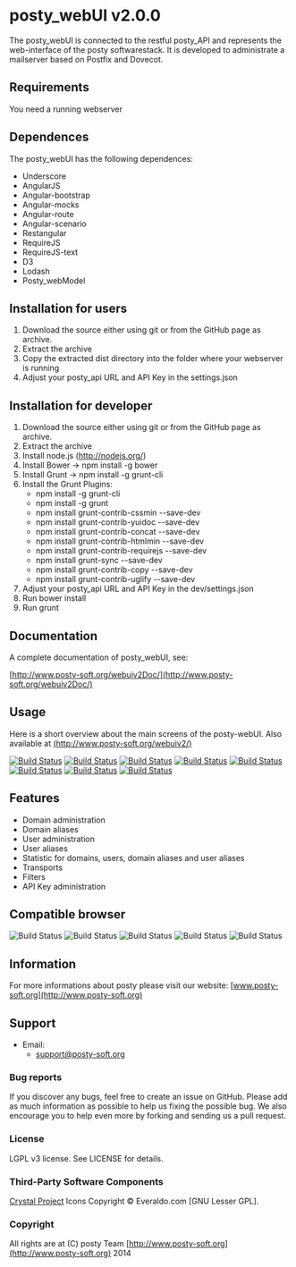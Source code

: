# posty\_webUI v2.0.0

The posty\_webUI is connected to the restful posty\_API and represents the web-interface of the posty softwarestack. It is developed to administrate a mailserver based on Postfix and Dovecot.


## Requirements

You need a running webserver 


## Dependences

The posty\_webUI has the following dependences:

* Underscore
* AngularJS
* Angular-bootstrap
* Angular-mocks
* Angular-route
* Angular-scenario
* Restangular
* RequireJS
* RequireJS-text
* D3
* Lodash
* Posty\_webModel


## Installation for users

1.  Download the source either using git or from the GitHub page as archive.
2.  Extract the archive
3.  Copy the extracted dist directory into the folder where your webserver is running
4.  Adjust your posty\_api URL and API Key in the settings.json


## Installation for developer

1.  Download the source either using git or from the GitHub page as archive.
2.  Extract the archive
3.  Install node.js (http://nodejs.org/)
4.	Install Bower -> npm install -g bower
5.	Install Grunt -> npm install -g grunt-cli
6.	Install the Grunt Plugins:
	*	npm install -g grunt-cli
	*	npm install -g grunt
	*	npm install grunt-contrib-cssmin --save-dev
	*	npm install grunt-contrib-yuidoc --save-dev
	*	npm install grunt-contrib-concat --save-dev
	*	npm install grunt-contrib-htmlmin --save-dev
	*	npm install grunt-contrib-requirejs --save-dev
	*	npm install grunt-sync --save-dev
	*	npm install grunt-contrib-copy --save-dev
	*	npm install grunt-contrib-uglify --save-dev
7.  Adjust your posty\_api URL and API Key in the dev/settings.json
8.	Run bower install
9.  Run grunt

## Documentation

A complete documentation of posty_webUI, see:

[http://www.posty-soft.org/webuiv2Doc/](http://www.posty-soft.org/webuiv2Doc/)

## Usage

Here is a short overview about the main screens of the posty-webUI.
Also available at [(http://www.posty-soft.org/webuiv2/)](http://www.posty-soft.org/webuiv2/)

[![Build Status](http://posty-soft.org/img/select_a_server_v2.png)](http://www.posty-soft.org/webuiv2/)
[![Build Status](http://posty-soft.org/img/dashboard_v2.png)](http://www.posty-soft.org/webuiv2/)
[![Build Status](http://posty-soft.org/img/domain_v2.png)](http://www.posty-soft.org/webuiv2/#/view_domain)
[![Build Status](http://posty-soft.org/img/domainAliase_v2.png)](http://www.posty-soft.org/webuiv2/#/view_domain)
[![Build Status](http://posty-soft.org/img/user_v2.png)](http://www.posty-soft.org/webuiv2/#/view_account)
[![Build Status](http://posty-soft.org/img/userAliase_v2.png)](http://www.posty-soft.org/webuiv2/#/view_account)
[![Build Status](http://posty-soft.org/img/transport_v2.png)](http://www.posty-soft.org/webuiv2/#/view_transport)
[![Build Status](http://posty-soft.org/img/summary_v2.png)](http://www.posty-soft.org/webuiv2/#/view_summary)



## 	Features

* Domain administration
* Domain aliases
* User administration
* User aliases
* Statistic for domains, users, domain aliases and user aliases
* Transports
* Filters
* API Key administration

## Compatible browser

![Build Status](http://posty-soft.org/img/chrome_small.png)
![Build Status](http://posty-soft.org/img/firefox_small.png)
![Build Status](http://posty-soft.org/img/opera_small.png)
![Build Status](http://posty-soft.org/img/safari_small.png)
![Build Status](http://posty-soft.org/img/ie_small.png)  

## Information

For more informations about posty please visit our website:
[www.posty-soft.org](http://www.posty-soft.org)

## Support

* Email:
	* support@posty-soft.org

### Bug reports

If you discover any bugs, feel free to create an issue on GitHub. Please add as much information as possible to help us fixing the possible bug. We also encourage you to help even more by forking and sending us a pull request.

### License

LGPL v3 license. See LICENSE for details.

### Third-Party Software Components

[Crystal Project](http://www.everaldo.com/crystal) Icons Copyright © Everaldo.com [GNU Lesser GPL].

### Copyright

All rights are at (C) posty Team [http://www.posty-soft.org](http://www.posty-soft.org) 2014
